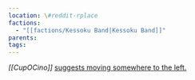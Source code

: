 ```yaml
---
location: \#reddit-rplace
factions:
  - "[[factions/Kessoku Band|Kessoku Band]]"
parents: 
tags: 
---
```

*[[CupOCino]]* [suggests moving somewhere to the left.](https://discord.com/channels/1093664259273130084/1131230952119615600/1131578102800191608)
